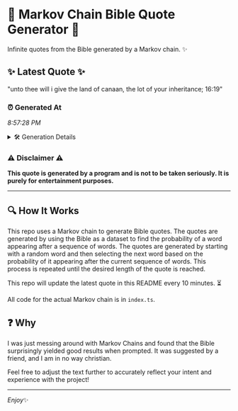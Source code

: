 # 📖 Markov Chain Bible Quote Generator 📖

Infinite quotes from the Bible generated by a Markov chain. ✨

## ✨ Latest Quote ✨
"unto thee will i give the land of canaan, the lot of your inheritance; 16:19"

### ⏰ Generated At
*8:57:28 PM*

<details>
    <summary>🛠️ Generation Details</summary>
    <p>
        <strong>🌱 Seed:</strong> unto<br>
        <strong>🔄 Iterations:</strong> 14<br>
        <strong>📜 Context History:</strong><br>[ unto ]: thee<br>[ unto, thee ]: will<br>[ unto, thee, will ]: i<br>[ unto, thee, will, i ]: give<br>[ unto, thee, will, i, give ]: the<br>[ unto, thee, will, i, give, the ]: land<br>[ thee, will, i, give, the, land ]: of<br>[ will, i, give, the, land, of ]: canaan,<br>[ i, give, the, land, of, canaan, ]: the<br>[ give, the, land, of, canaan,, the ]: lot<br>[ the, land, of, canaan,, the, lot ]: of<br>[ land, of, canaan,, the, lot, of ]: your<br>[ of, canaan,, the, lot, of, your ]: inheritance;<br>[ canaan,, the, lot, of, your, inheritance; ]: 16:19<br>
    </p>
</details>

### ⚠️ Disclaimer ⚠️
**This quote is generated by a program and is not to be taken seriously. It is purely for entertainment purposes.**

---

## 🔍 How It Works

This repo uses a Markov chain to generate Bible quotes. The quotes are generated by using the Bible as a dataset to find the probability of a word appearing after a sequence of words. The quotes are generated by starting with a random word and then selecting the next word based on the probability of it appearing after the current sequence of words. This process is repeated until the desired length of the quote is reached.

This repo will update the latest quote in this README every 10 minutes. ⏳

All code for the actual Markov chain is in `index.ts`.

## ❓ Why

I was just messing around with Markov Chains and found that the Bible surprisingly yielded good results when prompted. 
It was suggested by a friend, and I am in no way christian.

Feel free to adjust the text further to accurately reflect your intent and experience with the project!

---

*Enjoy*✨
